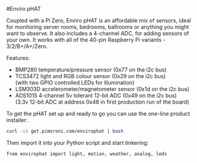 <!--
---
name: Enviro pHAT
class: board
type: adc,sensor
formfactor: pHAT
manufacturer: Pimoroni
description: A package of environmental sensors for IoT projects
url: https://shop.pimoroni.com/products/enviro-phat
github: https://github.com/pimoroni/enviro-phat
buy: https://shop.pimoroni.com/products/enviro-phat
image: 'enviro-phat.png'
pincount: 40
eeprom: no
power:
  '2':
ground:
  '6':
  '9':
  '14':
  '20':
  '25':
  '30':
  '34':
  '39':
pin:
  '3':
    mode: i2c
  '5':
    mode: i2c
  '7':
    mode: output
    name: LEDs
i2c:
  '0x1d':
    name: Motion Sensor
    device: LSM303D
  '0x29':
    name: Light/Colour Sensor
    device: TCS3472
  '0x49':
    name: 4-Channel Analog Input
    device: ADS1015
  '0x77':
    name: Temp/Pressure Sensor
    device: BMP280
-->
#Enviro pHAT

Coupled with a Pi Zero, Enviro pHAT is an affordable mix of sensors, ideal for monitoring server rooms, bedrooms, ballrooms or anything you might want to observe. It also includes a 4-channel ADC, for adding sensors of your own. It works with all of the 40-pin Raspberry Pi variants - 3/2/B+/A+/Zero.

Features:

* BMP280 temperature/pressure sensor (0x77 on the i2c bus)  
* TCS3472 light and RGB colour sensor (0x29 on the i2c bus)  
(with two GPIO controlled LEDs for illumination)  
* LSM303D accelerometer/magnetometer sensor (0x1d on the i2c bus)  
* ADS1015 4-channel 5v tolerant 12-bit ADC (0x49 on the i2c bus)  
(3.3v 12-bit ADC at address 0x48 in first production run of the board)

To get the pHAT set up and ready to go you can use the one-line product installer:

```bash
curl -sS get.pimoroni.com/envirophat | bash
```

Then import it into your Python script and start tinkering:

```bash
from envirophat import light, motion, weather, analog, leds
```
